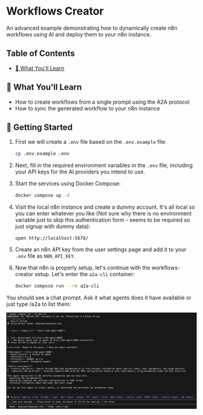 # Workflows Creator

An advanced example demonstrating how to dynamically create n8n workflows using AI and deploy them to your n8n instance.

## Table of Contents

- [🎯 What You'll Learn](#-what-youll-learn)


## 🎯 What You'll Learn

- How to create workflows from a single prompt using the A2A protocol
- How to sync the generated workflow to your n8n instance

## 🚀 Getting Started

1. First we will create a `.env` file based on the `.env.example` file:

   ```bash
   cp .env.example .env
   ```

2. Next, fill in the required environment variables in the `.env` file, including your API keys for the AI providers you intend to use.

3. Start the services using Docker Compose:

   ```bash
   docker compose up -d
   ```

4. Visit the local n8n instance and create a dummy account. It's all local so you can enter whatever you like (Not sure why there is no environment variable just to skip this authentication form - seems to be required so just signup with dummy data):

    ```
    open http://localhost:5678/
    ```

5. Create an n8n API key from the user settings page and add it to your `.env` file as `N8N_API_KEY`.

6. Now that n8n is properly setup, let's continue with the workflows-creator setup. Let's enter the `a2a-cli` container:

   ```bash
   docker compose run --rm a2a-cli
   ```

You should see a chat prompt. Ask it what agents does it have available or just type /a2a to list them:

![What agents are available](../../assets/screenshots/what_agents_are_available.png)
